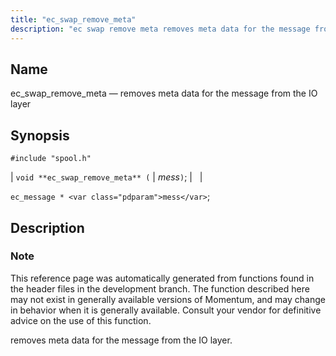 ```yaml
---
title: "ec_swap_remove_meta"
description: "ec swap remove meta removes meta data for the message from the IO layer void ec swap remove meta mess ec message mess This reference page was automatically generated from functions found in the header files in the development branch The function described here may not exist in generally available..."
---
```


<a name="apis.ec_swap_remove_meta"></a> 
## Name

ec_swap_remove_meta — removes meta data for the message from the IO layer

## Synopsis

`#include "spool.h"`

| `void **ec_swap_remove_meta** (` | <var class="pdparam">mess</var>`)`; |   |

`ec_message * <var class="pdparam">mess</var>`;<a name="idp62570496"></a> 
## Description

### Note

This reference page was automatically generated from functions found in the header files in the development branch. The function described here may not exist in generally available versions of Momentum, and may change in behavior when it is generally available. Consult your vendor for definitive advice on the use of this function.

removes meta data for the message from the IO layer.